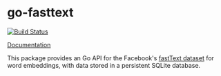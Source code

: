 # go-fasttext

[![Build Status](https://travis-ci.org/ekzhu/go-fasttext.svg?branch=master)](https://travis-ci.org/ekzhu/go-fasttext)

[Documentation](https://godoc.org/github.com/ekzhu/go-fasttext)

This package provides an Go API for the Facebook's
[fastText dataset](git@github.com:ekzhu/go-fasttext.git)
for word embeddings, with data stored in a persistent
SQLite database.
